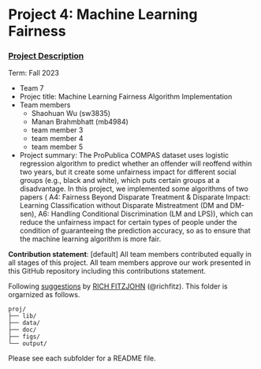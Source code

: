 # Project 4: Machine Learning Fairness

### [Project Description](doc/project4_desc.md)

Term: Fall 2023

+ Team 7
+ Projec title: Machine Learning Fairness Algorithm Implementation
+ Team members
	+ Shaohuan Wu (sw3835)
	+ Manan Brahmbhatt (mb4984)
	+ team member 3
	+ team member 4
	+ team member 5
+ Project summary: The ProPublica COMPAS dataset uses logistic regression algorithm to predict whether an offender will reoffend within two years, but it create some unfairness impact for different social groups (e.g., black and white), which puts certain groups at a disadvantage. In this project, we implemented some algorithms of two papers ( A4: Fairness Beyond Disparate Treatment & Disparate Impact: Learning Classification without Disparate Mistreatment (DM and DM-sen), A6: Handling Conditional Discrimination (LM and LPS)), which can reduce the unfairness impact for certain types of people under the condition of guaranteeing the prediction accuracy, so as to ensure that the machine learning algorithm is more fair.
	
**Contribution statement**: [default] All team members contributed equally in all stages of this project. All team members approve our work presented in this GitHub repository including this contributions statement. 

Following [suggestions](http://nicercode.github.io/blog/2013-04-05-projects/) by [RICH FITZJOHN](http://nicercode.github.io/about/#Team) (@richfitz). This folder is orgarnized as follows.

```
proj/
├── lib/
├── data/
├── doc/
├── figs/
└── output/
```

Please see each subfolder for a README file.
